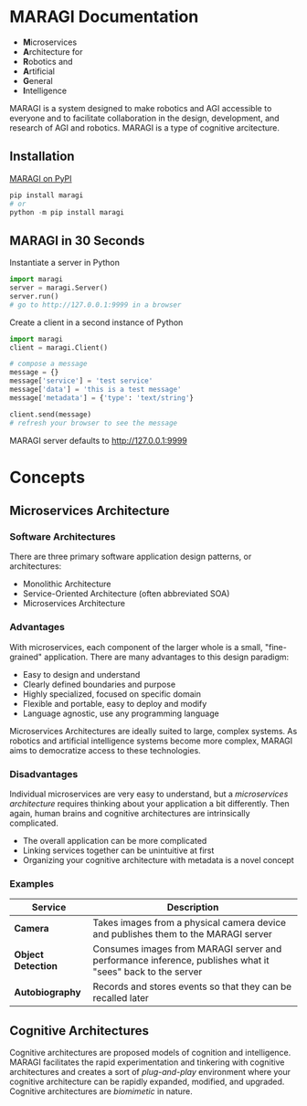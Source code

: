 # MARAGI Documentation

- **M**icroservices 
- **A**rchitecture for 
- **R**obotics and 
- **A**rtificial 
- **G**eneral 
- **I**ntelligence

MARAGI is a system designed to make robotics and AGI accessible to everyone and to facilitate collaboration in the design, development, and research of AGI and robotics. MARAGI is a type of cognitive arcitecture.

## Installation

[MARAGI on PyPI](https://pypi.org/project/maragi/)

```python
pip install maragi
# or
python -m pip install maragi
```

## MARAGI in 30 Seconds

Instantiate a server in Python

```python
import maragi
server = maragi.Server()
server.run()
# go to http://127.0.0.1:9999 in a browser
```

Create a client in a second instance of Python

```python
import maragi
client = maragi.Client()

# compose a message
message = {}
message['service'] = 'test service'
message['data'] = 'this is a test message'
message['metadata'] = {'type': 'text/string'}

client.send(message)
# refresh your browser to see the message
```

MARAGI server defaults to http://127.0.0.1:9999

# Concepts

## Microservices Architecture

### Software Architectures

There are three primary software application design patterns, or architectures:

- Monolithic Architecture
- Service-Oriented Architecture (often abbreviated SOA)
- Microservices Architecture

### Advantages

With microservices, each component of the larger whole is a small, "fine-grained" application. There are many advantages to this design paradigm:

- Easy to design and understand
- Clearly defined boundaries and purpose
- Highly specialized, focused on specific domain
- Flexible and portable, easy to deploy and modify
- Language agnostic, use any programming language

Microservices Architectures are ideally suited to large, complex systems. As robotics and artificial intelligence systems become more complex, MARAGI aims to democratize access to these technologies. 

### Disadvantages

Individual microservices are very easy to understand, but a *microservices architecture* requires thinking about your application a bit differently. Then again, human brains and cognitive architectures are intrinsically complicated.

- The overall application can be more complicated
- Linking services together can be unintuitive at first
- Organizing your cognitive architecture with metadata is a novel concept

### Examples

| Service | Description |
|---|---|
| **Camera** | Takes images from a physical camera device and publishes them to the MARAGI server |
| **Object Detection** | Consumes images from MARAGI server and performance inference, publishes what it "sees" back to the server |
| **Autobiography** | Records and stores events so that they can be recalled later |

## Cognitive Architectures

Cognitive architectures are proposed models of cognition and intelligence. MARAGI facilitates the rapid experimentation and tinkering with cognitive architectures and creates a sort of *plug-and-play* environment where your cognitive architecture can be rapidly expanded, modified, and upgraded. Cognitive architectures are *biomimetic* in nature. 
